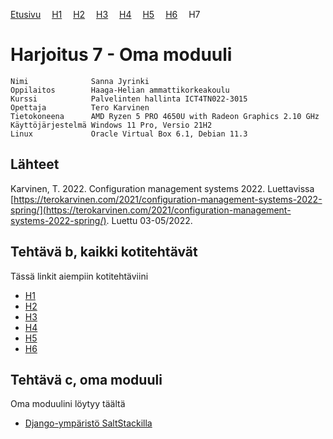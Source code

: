[Etusivu](index.html) 
&emsp;[H1](h1.html)
&emsp;[H2](h2.html)
&emsp;[H3](h3.html)
&emsp;[H4](h4.html)
&emsp;[H5](h5.html)
&emsp;[H6](h6.html)
&emsp;H7

# Harjoitus 7 - Oma moduuli

```
Nimi              Sanna Jyrinki
Oppilaitos        Haaga-Helian ammattikorkeakoulu
Kurssi            Palvelinten hallinta ICT4TN022-3015
Opettaja          Tero Karvinen
Tietokoneena      AMD Ryzen 5 PRO 4650U with Radeon Graphics 2.10 GHz
Käyttöjärjestelmä Windows 11 Pro, Versio 21H2
Linux             Oracle Virtual Box 6.1, Debian 11.3
```

## Lähteet

Karvinen, T. 2022. Configuration management systems 2022. Luettavissa [https://terokarvinen.com/2021/configuration-management-systems-2022-spring/](https://terokarvinen.com/2021/configuration-management-systems-2022-spring/). Luettu 03-05/2022.

## Tehtävä b, kaikki kotitehtävät

Tässä linkit aiempiin kotitehtäviini
- [H1](h1.html)
- [H2](h2.html)
- [H3](h3.html)
- [H4](h4.html)
- [H5](h5.html)
- [H6](h6.html)

## Tehtävä c, oma moduuli

Oma moduulini löytyy täältä
- [Django-ympäristö SaltStackilla](https://github.com/jyrinsan/hh_saltproject)